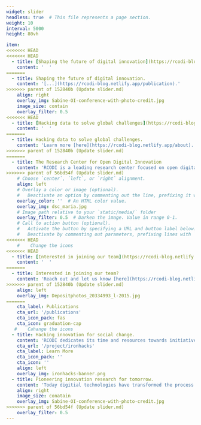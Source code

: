 ```yaml
---
widget: slider
headless: true  # This file represents a page section.
weight: 10
interval: 5000
height: 80vh

item:
<<<<<<< HEAD
<<<<<<< HEAD
  - title: [Shaping the future of digital innovation](https://rcodi-blog.netlify.app/publication). 
    content: '  '
=======
  - title: Shaping the future of digital innovation. 
    content: '[...](https://rcodi-blog.netlify.app/publication).'
>>>>>>> parent of 152840b (Update slider.md)
    align: right
    overlay_img: Sabine-OI-conference-with-photo-credit.jpg
    image_size: contain
    overlay_filter: 0.5
<<<<<<< HEAD
  - title: [Hacking data to solve global challenges](https://rcodi-blog.netlify.app/about).
    content: '  '
=======
  - title: Hacking data to solve global challenges.
    content: 'Learn more [here](https://rcodi-blog.netlify.app/about).'
>>>>>>> parent of 152840b (Update slider.md)
=======
  - title: The Research Center for Open Digital Innovation
    content: 'RCODI is a leading research center focused on open digital innovation comprised of computational social scientists designing and studying platforms, crowds and AI. '
>>>>>>> parent of 56bd54f (Update slider.md)
    # Choose `center`, `left`, or `right` alignment.
    align: left
    # Overlay a color or image (optional).
    #   Deactivate an option by commenting out the line, prefixing it with `#`.
    overlay_color: ''  # An HTML color value.
    overlay_img: dsc_maria.jpg
    # Image path relative to your `static/media/` folder
    overlay_filter: 0.5  # Darken the image. Value in range 0-1.
    # Call to action button (optional).
    #   Activate the button by specifying a URL and button label below.
    #   Deactivate by commenting out parameters, prefixing lines with `#`.
<<<<<<< HEAD
    #    Change the icons
<<<<<<< HEAD
  - title: [Interested in joining our team](https://rcodi-blog.netlify.app/#contact)?
    content: '  '
=======
  - title: Interested in joining our team?
    content: 'Reach out and let us know [here](https://rcodi-blog.netlify.app/#contact).'
>>>>>>> parent of 152840b (Update slider.md)
    align: left
    overlay_img: Depositphotos_20334993_l-2015.jpg
=======
    cta_label: Publications
    cta_url: '/publications'
    cta_icon_pack: fas
    cta_icon: graduation-cap
   #    Cahange the icons
  - title: Hacking innovation for social change.
    content: 'RCODI dedicates its time and resources towards initiatives that inspire change - such as IronHacks.'
    cta_url: '/project/ironhacks'
    cta_label: Learn More
    cta_icon_pack: ''
    cta_icon: ''
    align: left
    overlay_img: ironhacks-banner.png
  - title: Pioneering innovation research for tomorrow.
    content: 'Today digitial technologies have transformed the process and the outcome of innovation. More decentralized innovation ecosystems have emerged in which a diverse set of actors co-create novel solutions to solve complex problems in areas such healthcare, regional development, financial services, and smart manufacturing.'
    align: right
    image_size: conatain
    overlay_img: Sabine-OI-conference-with-photo-credit.jpg
>>>>>>> parent of 56bd54f (Update slider.md)
    overlay_filter: 0.5
---
```

